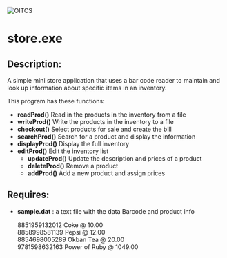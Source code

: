 ![OITCS](http://info.payap.ac.th/info/link_download/identity.jpg)

store.exe
=====

Description:
------------

A simple mini store application that uses a bar code reader to maintain and look up 
information about specific items in an inventory.

This program has these functions:

* **readProd()** Read in the products in the inventory from a file
* **writeProd()** Write the products in the inventory to a file
* **checkout()** Select products for sale and create the bill
* **searchProd()** Search for a product and display the information
* **displayProd()** Display the full inventory
* **editProd()** Edit the inventory list  
     - **updateProd()** Update the description and prices of a product  
     - **deleteProd()** Remove a product  
     - **addProd()** Add a new product and assign prices  

Requires:
---------

* **sample.dat** : a text file with the data Barcode and product info

    8851959132012 Coke @ 10.00  
    8858998581139 Pepsi @ 12.00  
    8854698005289 Okban Tea @ 20.00  
    9781598632163 Power of Ruby @ 1049.00  
    
